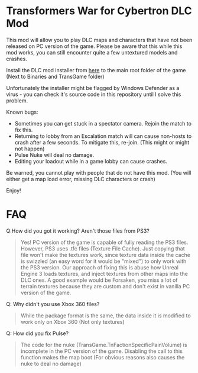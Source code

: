 # Transformers War for Cybertron DLC Mod
This mod will allow you to play DLC maps and characters that have not been released on PC version of the game.
Please be aware that this while this mod works, you can still encounter quite a few untextured models and crashes.


Install the DLC mod installer from [here](https://drive.google.com/file/d/1TVDQxjdOpIMEF4iTKtwPutREvl15qjch/view?usp=sharing) to the main root folder of the game (Next to Binaries and TransGame folder)

Unfortunately the installer might be flagged by Windows Defender as a virus - you can check it's source code in this repository until I solve this problem.

Known bugs:

- Sometimes you can get stuck in a spectator camera. Rejoin the match to fix this.
- Returning to lobby from an Escalation match will can cause non-hosts to crash after a few seconds. To mitigate this, re-join. (This might or might not happen)
- Pulse Nuke will deal no damage.
- Editing your loadout while in a game lobby can cause crashes.

Be warned, you cannot play with people that do not have this mod. (You will either get a map load error, missing DLC characters or crash)

Enjoy!

#  FAQ

Q:How did you got it working? Aren't those files from PS3?
> Yes! PC version of the game is capable of fully reading the PS3 files. However, PS3 uses .tfc files (Texture File Cache). Just copying that file won't make the textures work, since texture data inside the cache is swizzled (an easy word for it would be "mixed") to only work with the PS3 version.
Our approach of fixing this is abuse how Unreal Engine 3 loads textures, and inject textures from other maps into the DLC ones. A good example would be Forsaken, you miss a lot of terrain textures because they are custom and don't exist in vanilla PC version of the game.

Q: Why didn't you use Xbox 360 files?
> While the package format is the same, the data inside it is modified to work only on Xbox 360 (Not only textures)

Q: How did you fix Pulse?
> The code for the nuke (TransGame.TnFactionSpecificPainVolume) is incomplete in the PC version of the game. Disabling the call to this function makes the map boot (For obvious reasons also causes the nuke to deal no damage)

